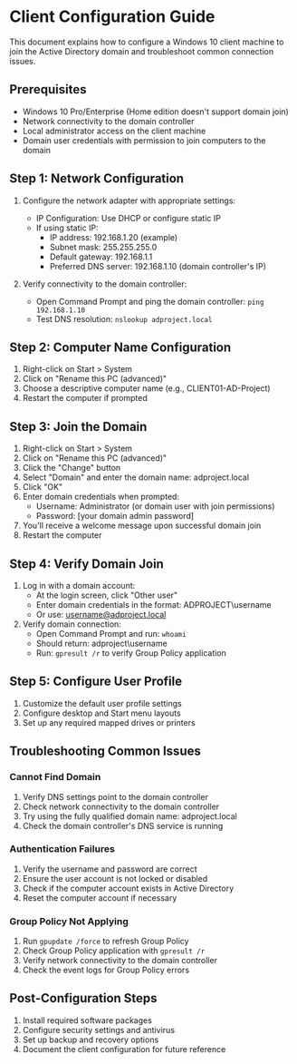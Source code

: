 # Client Configuration Guide

This document explains how to configure a Windows 10 client machine to join the Active Directory domain and troubleshoot common connection issues.

## Prerequisites

- Windows 10 Pro/Enterprise (Home edition doesn't support domain join)
- Network connectivity to the domain controller
- Local administrator access on the client machine
- Domain user credentials with permission to join computers to the domain

## Step 1: Network Configuration

1. Configure the network adapter with appropriate settings:
   - IP Configuration: Use DHCP or configure static IP
   - If using static IP:
     - IP address: 192.168.1.20 (example)
     - Subnet mask: 255.255.255.0
     - Default gateway: 192.168.1.1
     - Preferred DNS server: 192.168.1.10 (domain controller's IP)
   
2. Verify connectivity to the domain controller:
   - Open Command Prompt and ping the domain controller: `ping 192.168.1.10`
   - Test DNS resolution: `nslookup adproject.local`

## Step 2: Computer Name Configuration

1. Right-click on Start > System
2. Click on "Rename this PC (advanced)"
3. Choose a descriptive computer name (e.g., CLIENT01-AD-Project)
4. Restart the computer if prompted

## Step 3: Join the Domain

1. Right-click on Start > System
2. Click on "Rename this PC (advanced)"
3. Click the "Change" button
4. Select "Domain" and enter the domain name: adproject.local
5. Click "OK"
6. Enter domain credentials when prompted:
   - Username: Administrator (or domain user with join permissions)
   - Password: [your domain admin password]
7. You'll receive a welcome message upon successful domain join
8. Restart the computer

## Step 4: Verify Domain Join

1. Log in with a domain account:
   - At the login screen, click "Other user"
   - Enter domain credentials in the format: ADPROJECT\username
   - Or use: username@adproject.local
2. Verify domain connection:
   - Open Command Prompt and run: `whoami`
   - Should return: adproject\username
   - Run: `gpresult /r` to verify Group Policy application

## Step 5: Configure User Profile

1. Customize the default user profile settings
2. Configure desktop and Start menu layouts
3. Set up any required mapped drives or printers

## Troubleshooting Common Issues

### Cannot Find Domain

1. Verify DNS settings point to the domain controller
2. Check network connectivity to the domain controller
3. Try using the fully qualified domain name: adproject.local
4. Check the domain controller's DNS service is running

### Authentication Failures

1. Verify the username and password are correct
2. Ensure the user account is not locked or disabled
3. Check if the computer account exists in Active Directory
4. Reset the computer account if necessary

### Group Policy Not Applying

1. Run `gpupdate /force` to refresh Group Policy
2. Check Group Policy application with `gpresult /r`
3. Verify network connectivity to the domain controller
4. Check the event logs for Group Policy errors

## Post-Configuration Steps

1. Install required software packages
2. Configure security settings and antivirus
3. Set up backup and recovery options
4. Document the client configuration for future reference

